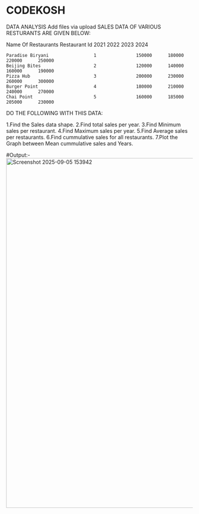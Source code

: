 # CODEKOSH
DATA ANALYSIS 
Add files via upload
SALES DATA OF VARIOUS RESTURANTS ARE GIVEN BELOW:

  Name Of Restaurants    Restaurant Id      2021        2022        2023        2024   

    Paradise Biryani                 1               150000      180000      220000      250000   
    Beijing Bites                    2               120000      140000      160000      190000   
    Pizza Hub                        3               200000      230000      260000      300000  
    Burger Point                     4               180000      210000      240000      270000   
    Chai Point                       5               160000      185000      205000      230000   

DO THE FOLLOWING WITH THIS DATA:

1.Find the Sales data shape.
2.Find total sales per year.
3.Find Minimum sales per restaurant.
4.Find Maximum sales per year.
5.Find Average sales per restaurants.
6.Find cummulative sales for all restaurants.
7.Plot the Graph between Mean cummulative sales and Years.

#Output:-
<img width="1919" height="944" alt="Screenshot 2025-09-05 153942" src="https://github.com/user-attachments/assets/0a882e4b-dd1f-44da-8324-5592a7d3f516" />
